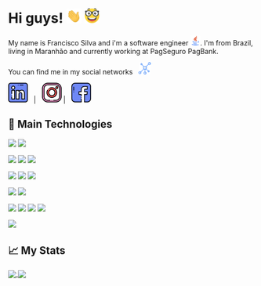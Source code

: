 # Hi guys! <img src="https://raw.githubusercontent.com/ffsfranciscosilva/ffsfranciscosilva/main/gifs/wave.gif" width="30px"> <img src="https://raw.githubusercontent.com/ffsfranciscosilva/ffsfranciscosilva/main/icons/nerd.png" width="30px">

My name is Francisco Silva and i'm a software engineer <img src="https://raw.githubusercontent.com/ffsfranciscosilva/ffsfranciscosilva/main/icons/java.png" width="20px">. I'm from Brazil, living in Maranhão and currently working at PagSeguro PagBank. 

You can find me in my social networks 
<img src="https://raw.githubusercontent.com/ffsfranciscosilva/ffsfranciscosilva/main/icons/network.png" width="25px" style="padding: 0 0 0 8px;width:25px">

[<img src="https://raw.githubusercontent.com/ffsfranciscosilva/ffsfranciscosilva/main/icons/linkedin.png" width="40px" style="padding: 0 8px 0 0">](https://www.linkedin.com/in/ffsfranciscosilva)
|
[<img src="https://raw.githubusercontent.com/ffsfranciscosilva/ffsfranciscosilva/main/icons/instagram.png" width="40px" style="padding: 0 0 0 8px">](https://www.instagram.com/ffsfranciscosilva)
|
[<img src="https://raw.githubusercontent.com/ffsfranciscosilva/ffsfranciscosilva/main/icons/facebook.png" width="40px" style="padding: 0 8px 0 8px">](https://www.facebook.com/ffsfranciscosilva)

## 🔧 Main Technologies

![](https://img.shields.io/badge/OS-Linux-informational?style=flat&logo=linux&logoColor=white&color=2bbc8a)
![](https://img.shields.io/badge/OS-Windows-informational?style=flat&logo=windows&logoColor=white&color=2bbc8a)

![](https://img.shields.io/badge/Editor-IntelliJ_IDEA-informational?style=flat&logo=intellij-idea&logoColor=white&color=2bbc8a)
![](https://img.shields.io/badge/Editor-VS_Code-informational?style=flat&logo=visual-studio-code&logoColor=white&color=2bbc8a)
![](https://img.shields.io/badge/Editor-Netbeans_IDE-informational?style=flat&logo=apache-netbeans-ide&logoColor=white&color=2bbc8a)

![](https://img.shields.io/badge/Code-Java-informational?style=flat&logo=java&logoColor=white&color=2bbc8a)
![](https://img.shields.io/badge/Code-Kotlin-informational?style=flat&logo=kotlin&logoColor=white&color=2bbc8a)
![](https://img.shields.io/badge/Code-Type_Script-informational?style=flat&logo=typescript&logoColor=white&color=2bbc8a)

![](https://img.shields.io/badge/Framework-Spring-informational?style=flat&logo=spring&logoColor=white&color=2bbc8a)
![](https://img.shields.io/badge/Framework-Angular-informational?style=flat&logo=angular&logoColor=white&color=2bbc8a)

![](https://img.shields.io/badge/Tools-PostgreSQL-informational?style=flat&logo=postgresql&logoColor=white&color=2bbc8a)
![](https://img.shields.io/badge/Tools-MySQL-informational?style=flat&logo=mysql&logoColor=white&color=2bbc8a)
![](https://img.shields.io/badge/Tools-Docker-informational?style=flat&logo=docker&logoColor=white&color=2bbc8a)
![](https://img.shields.io/badge/Tools-Kafka-informational?style=flat&logo=apache-kafka&logoColor=white&color=2bbc8a)

![](https://img.shields.io/badge/Cloud-AWS-informational?style=flat&logo=amazon-aws&logoColor=white&color=2bbc8a)

## &#x1f4c8; My Stats

<a href="https://github.com/ffsfranciscosilva">
  <img src="https://github-readme-stats.vercel.app/api/top-langs/?username=ffsfranciscosilva&theme=vue-dark&count_private=true&custom_title=Languages" align="center">
</a>
<a href="https://github.com/ffsfranciscosilva">
  <img align="center" src="https://github-readme-stats.vercel.app/api/?username=ffsfranciscosilva&theme=vue-dark&show_icons=true&include_all_commits=true&count_private=true&hide=prs,contribs&custom_title=Stats" align="center" >
</a>
